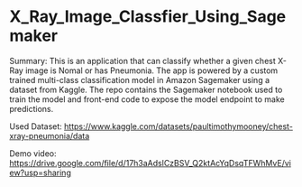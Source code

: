 # X_Ray_Image_Classfier_Using_Sagemaker
Summary: This is an application that can classify whether a given chest X-Ray image is Nomal or has Pneumonia. The app is powered by a custom trained multi-class classification model in Amazon Sagemaker using a dataset from Kaggle. The repo contains the Sagemaker notebook used to train the model and front-end code to expose the model endpoint to make predictions.


Used Dataset: https://www.kaggle.com/datasets/paultimothymooney/chest-xray-pneumonia/data


Demo video: https://drive.google.com/file/d/17h3aAdslCzBSV_Q2ktAcYqDsqTFWhMvE/view?usp=sharing
